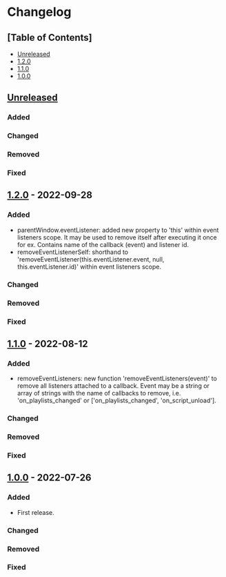 # Changelog

## [Table of Contents]
- [Unreleased](#unreleased)
- [1.2.0](#120---2022-09-28)
- [1.1.0](#110---2022-08-12)
- [1.0.0](#100---2022-07-26)

## [Unreleased][]
### Added
### Changed
### Removed
### Fixed

## [1.2.0] - 2022-09-28
### Added
- parentWindow.eventListener: added new property to 'this' within event listeners scope. It may be used to remove itself after executing it once for ex. Contains name of the callback (event) and listener id.
- removeEventListenerSelf: shorthand to 'removeEventListener(this.eventListener.event, null, this.eventListener.id)' within event listeners scope.
### Changed
### Removed
### Fixed

## [1.1.0] - 2022-08-12
### Added
- removeEventListeners: new function 'removeEventListeners(event)' to remove all listeners attached to a callback. Event may be a string or array of strings with the name of callbacks to remove, i.e. 'on_playlists_changed' or  ['on_playlists_changed', 'on_script_unload'].
### Changed
### Removed
### Fixed

## [1.0.0] - 2022-07-26
### Added
- First release.
### Changed
### Removed
### Fixed

[Unreleased]: https://github.com/regorxxx/Callbacks-Framework-SMP/compare/v1.2.0...HEAD
[1.2.0]: https://github.com/regorxxx/Callbacks-Framework-SMP/compare/v1.1.0...v1.2.0
[1.1.0]: https://github.com/regorxxx/Callbacks-Framework-SMP/compare/v1.0.0...v1.1.0
[1.0.0]: https://github.com/regorxxx/Callbacks-Framework-SMP/compare/997dd95...v1.0.0